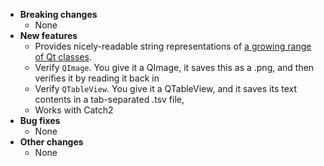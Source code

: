 * **Breaking changes**
    * None
* **New features**
    * Provides nicely-readable string representations of [a growing range of Qt classes](https://github.com/approvals/ApprovalTests.cpp.Qt/blob/master/ApprovalTestsQt/integrations/catch/Catch2QtStringMaker.h).
    * Verify `QImage`. You give it a QImage, it saves this as a .png, and then verifies it by reading it back in
    * Verify `QTableView`. You give it a QTableView, and it saves its text contents in a tab-separated .tsv file,
    * Works with Catch2
* **Bug fixes**
    * None
* **Other changes**
    * None
